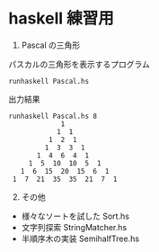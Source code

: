 haskell 練習用
============================

1. Pascal の三角形

パスカルの三角形を表示するプログラム

    runhaskell Pascal.hs

出力結果

    runhaskell Pascal.hs 8
                 1
                1  1
              1  2  1
             1  3  3  1
           1  4  6  4  1
         1  5  10  10  5  1
       1  6  15  20  15  6  1
     1  7  21  35  35  21  7  1

2. その他

* 様々なソートを試した Sort.hs
* 文字列探索 StringMatcher.hs
* 半順序木の実装 SemihalfTree.hs
